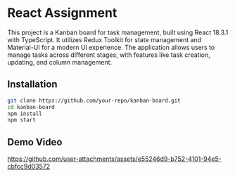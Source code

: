 # React Assignment

This project is a Kanban board for task management, built using React 18.3.1 with TypeScript. It utilizes Redux Toolkit for state management and Material-UI for a modern UI experience. The application allows users to manage tasks across different stages, with features like task creation, updating, and column management.

## Installation
```bash
git clone https://github.com/your-repo/kanban-board.git
cd kanban-board
npm install
npm start
```

## Demo Video

https://github.com/user-attachments/assets/e55246d9-b752-4101-94e5-cbfcc9d03572
